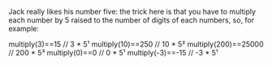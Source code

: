 Jack really likes his number five: the trick here is that you have to multiply each number by 5 raised to the number of digits of each numbers, so, for example:

multiply(3)==15 // 3 * 5¹
multiply(10)==250 // 10 * 5²
multiply(200)==25000 // 200 * 5³
multiply(0)==0 // 0 * 5¹
multiply(-3)==-15 // -3 * 5¹